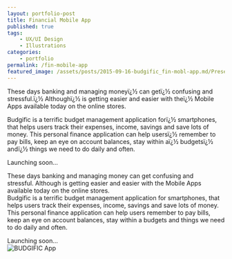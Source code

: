```yaml
---
layout: portfolio-post
title: Financial Mobile App
published: true
tags:
    - UX/UI Design
    - Illustrations
categories:
    - portfolio
permalink: /fin-mobile-app
featured_image: /assets/posts/2015-09-16-budgific_fin-mobl-app.md/Present_FinBudgific.jpg
---
```

These days banking and managing moneyï¿½ can getï¿½ confusing and stressful.ï¿½ Althoughï¿½ is getting easier and easier with theï¿½ Mobile Apps available today on the online stores.
  
Budgific is a terrific budget management application forï¿½ smartphones, that helps users track their expenses, income, savings and save lots of money. This personal finance application can help usersï¿½ remember to pay bills, keep an eye on account balances, stay within aï¿½ budgetsï¿½ andï¿½ things we need to do daily and often.

Launching soon&#8230;
  

These days banking and managing money can get confusing and stressful. Although is getting easier and easier with the Mobile Apps available today on the online stores.  
Budgific is a terrific budget management application for smartphones, that helps users track their expenses, income, savings and save lots of money. This personal finance application can help users remember to pay bills, keep an eye on account balances, stay within a budgets and things we need to do daily and often.



Launching soon…  
![BUDGIFIC App](/assets/posts/2015-09-16-financial-mobile-app/Present_FinBudgific.jpg)